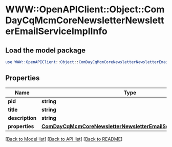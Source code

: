 # WWW::OpenAPIClient::Object::ComDayCqMcmCoreNewsletterNewsletterEmailServiceImplInfo

## Load the model package
```perl
use WWW::OpenAPIClient::Object::ComDayCqMcmCoreNewsletterNewsletterEmailServiceImplInfo;
```

## Properties
Name | Type | Description | Notes
------------ | ------------- | ------------- | -------------
**pid** | **string** |  | [optional] 
**title** | **string** |  | [optional] 
**description** | **string** |  | [optional] 
**properties** | [**ComDayCqMcmCoreNewsletterNewsletterEmailServiceImplProperties**](ComDayCqMcmCoreNewsletterNewsletterEmailServiceImplProperties.md) |  | [optional] 

[[Back to Model list]](../README.md#documentation-for-models) [[Back to API list]](../README.md#documentation-for-api-endpoints) [[Back to README]](../README.md)


